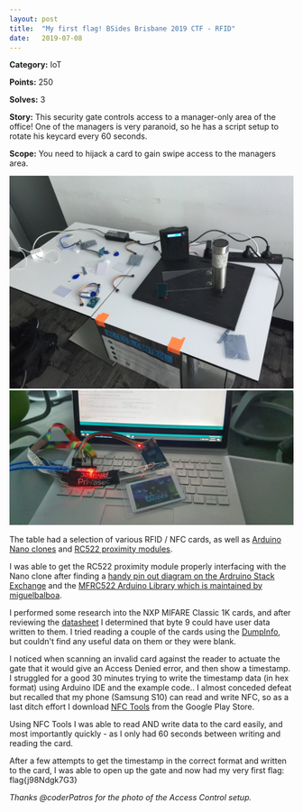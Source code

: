 ```yaml
---
layout: post
title:  "My first flag! BSides Brisbane 2019 CTF - RFID"
date:   2019-07-08
---
```


**Category:** IoT

**Points:** 250

**Solves:** 3

**Story:** This security gate controls access to a manager-only area of the office! One of the managers is very paranoid, so he has a script setup to rotate his keycard every 60 seconds.

**Scope:** You need to hijack a card to gain swipe access to the managers area.

![IoT Village: Access Control](/assets/images/bsides-brisbane-2019-ctf-rfid/accesscontrol.jfif)
![Nano and Reader](/assets/images/bsides-brisbane-2019-ctf-rfid/nanoreader.jpg)

The table had a selection of various RFID / NFC cards, as well as [Arduino Nano clones](https://www.diymore.cc/products/mini-usb-nano-v3-0-atmega328-micro-controller-16m-5v-ch340g-board-for-arduino) and [RC522 proximity modules](https://www.diymore.cc/products/2pcs-rc522-card-read-antenna-rf-rfid-reader-ic-card-proximity-module-mfrc-522-key).

I was able to get the RC522 proximity module properly interfacing with the Nano clone after finding a [handy pin out diagram on the Ardruino Stack Exchange](https://arduino.stackexchange.com/questions/47185/arduino-nano-rc522-w5500-ethernet-module) and the [MFRC522 Arduino Library which is maintained by miguelbalboa](https://github.com/miguelbalboa/rfid).

I performed some research into the NXP MIFARE Classic 1K cards, and after reviewing the [datasheet](https://www.nxp.com/docs/en/data-sheet/MF1S70YYX_V1.pdf) I determined that byte 9 could have user data written to them. I tried reading a couple of the cards using the [DumpInfo](https://github.com/miguelbalboa/rfid/tree/master/examples/DumpInfo), but couldn't find any useful data on them or they were blank.

I noticed when scanning an invalid card against the reader to actuate the gate that it would give an Access Denied error, and then show a timestamp. I struggled for a good 30 minutes trying to write the timestamp data (in hex format) using Arduino IDE and the example code.. I almost conceded defeat but recalled that my phone (Samsung S10) can read and write NFC, so as a last ditch effort I download [NFC Tools](https://play.google.com/store/apps/details?id=com.wakdev.wdnfc) from the Google Play Store.

Using NFC Tools I was able to read AND write data to the card easily, and most importantly quickly - as I only had 60 seconds between writing and reading the card.

After a few attempts to get the timestamp in the correct format and written to the card, I was able to open up the gate and now had my very first flag: flag{j98Ndgk7G3}

_Thanks @coderPatros for the photo of the Access Control setup._
